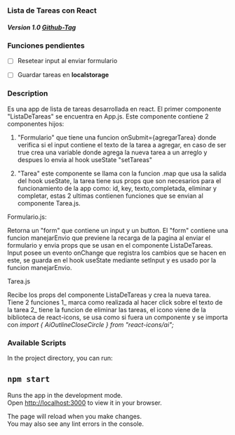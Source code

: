 ### Lista de Tareas con React
##### Version 1.0 [Github-Tag](https://github.com/luca-cr/mi-app/releases/tag/v1.0)

### Funciones pendientes
- [ ] Resetear input al enviar formulario
- [ ] Guardar tareas en **localstorage**


### Description
Es una app de lista de tareas desarrollada en react. El primer componente "ListaDeTareas" se encuentra en App.js. Este componente contiene 2 componentes hijos:

1) "Formulario" que tiene una funcion onSubmit={agregarTarea} donde verifica si el input contiene el texto de la tarea a agregar, en caso de ser true crea una variable donde agrega la nueva tarea a un arreglo y despues lo envia al hook useState "setTareas"

2) "Tarea" este componente se llama con la funcion .map que usa la salida del hook useState, la tarea tiene sus props que son necesarios para el funcionamiento de la app como: id, key, texto,completada, eliminar y completar, estas 2 ultimas contienen funciones que se envian al componente Tarea.js.

Formulario.js:

Retorna un "form" que contiene un input y un button. El "form" contiene una funcion manejarEnvio que previene la recarga de la pagina al enviar el formulario y envia props que se usan en el componente ListaDeTareas. Input posee un evento onChange que registra los cambios que se hacen en este, se guarda en el hook useState mediante setInput y es usado por la funcion manejarEnvio.

Tarea.js

Recibe los props del componente ListaDeTareas y crea la nueva tarea. Tiene 2 funciones 1_ marca como realizada al hacer click sobre el texto de la tarea 2_ tiene la funcion de eliminar las tareas, el icono viene de la biblioteca de react-icons, se usa como si fuera un componente y se importa con *import { AiOutlineCloseCircle } from "react-icons/ai";*

### Available Scripts

In the project directory, you can run:

## `npm start`

Runs the app in the development mode.\
Open [http://localhost:3000](http://localhost:3000) to view it in your browser.

The page will reload when you make changes.\
You may also see any lint errors in the console.

